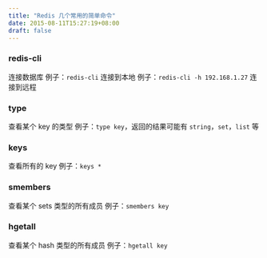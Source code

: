 ```yaml
---
title: "Redis 几个常用的简单命令"
date: 2015-08-11T15:27:19+08:00
draft: false
---
```


### redis-cli
连接数据库
例子：`redis-cli` 连接到本地
例子：`redis-cli -h 192.168.1.27` 连接到远程

### type
查看某个 key 的类型
例子：`type key`，返回的结果可能有 `string`，`set`，`list` 等

### keys
查看所有的 key
例子：`keys *`

### smembers
查看某个 sets 类型的所有成员
例子：`smembers key`

### hgetall
查看某个 hash 类型的所有成员
例子：`hgetall key`

